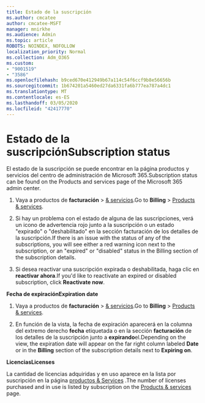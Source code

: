 ```yaml
---
title: Estado de la suscripción
ms.author: cmcatee
author: cmcatee-MSFT
manager: mnirkhe
ms.audience: Admin
ms.topic: article
ROBOTS: NOINDEX, NOFOLLOW
localization_priority: Normal
ms.collection: Adm_O365
ms.custom:
- "9001519"
- "3586"
ms.openlocfilehash: b9ced670e412949b67a114c54f6ccf9b8e56656b
ms.sourcegitcommit: 1b674201a5460ed27da6331fa6b777ea787a4dc1
ms.translationtype: MT
ms.contentlocale: es-ES
ms.lasthandoff: 03/05/2020
ms.locfileid: "42417770"
---
```

# <a name="subscription-status"></a><span data-ttu-id="a8238-102">Estado de la suscripción</span><span class="sxs-lookup"><span data-stu-id="a8238-102">Subscription status</span></span>

<span data-ttu-id="a8238-103">El estado de la suscripción se puede encontrar en la página productos y servicios del centro de administración de Microsoft 365.</span><span class="sxs-lookup"><span data-stu-id="a8238-103">Subscription status can be found on the Products and services page of the Microsoft 365 admin center.</span></span>

1. <span data-ttu-id="a8238-104">Vaya a productos de **facturación** > [& servicios](https://go.microsoft.com/fwlink/p/?linkid=842054).</span><span class="sxs-lookup"><span data-stu-id="a8238-104">Go to **Billing** > [Products & services](https://go.microsoft.com/fwlink/p/?linkid=842054).</span></span>

2. <span data-ttu-id="a8238-105">Si hay un problema con el estado de alguna de las suscripciones, verá un icono de advertencia rojo junto a la suscripción o un estado "expirado" o "deshabilitado" en la sección facturación de los detalles de la suscripción.</span><span class="sxs-lookup"><span data-stu-id="a8238-105">If there is an issue with the status of any of the subscriptions, you will see either a red warning icon next to the subscription, or an "expired" or "disabled" status in the Billing section of the subscription details.</span></span>

3. <span data-ttu-id="a8238-106">Si desea reactivar una suscripción expirada o deshabilitada, haga clic en **reactivar ahora**.</span><span class="sxs-lookup"><span data-stu-id="a8238-106">If you'd like to reactivate an expired or disabled subscription, click **Reactivate now**.</span></span>

<span data-ttu-id="a8238-107">**Fecha de expiración**</span><span class="sxs-lookup"><span data-stu-id="a8238-107">**Expiration date**</span></span>

1. <span data-ttu-id="a8238-108">Vaya a productos de **facturación** > [& servicios](https://go.microsoft.com/fwlink/p/?linkid=842054).</span><span class="sxs-lookup"><span data-stu-id="a8238-108">Go to **Billing** > [Products & services](https://go.microsoft.com/fwlink/p/?linkid=842054).</span></span>

2. <span data-ttu-id="a8238-109">En función de la vista, la fecha de expiración aparecerá en la columna del extremo derecho **fecha** etiquetada o en la sección **facturación** de los detalles de la suscripción junto a **expirando**el.</span><span class="sxs-lookup"><span data-stu-id="a8238-109">Depending on the view, the expiration date will appear on the far right column labeled **Date** or in the **Billing** section of the subscription details next to **Expiring on**.</span></span>

<span data-ttu-id="a8238-110">**Licencias**</span><span class="sxs-lookup"><span data-stu-id="a8238-110">**Licenses**</span></span>

<span data-ttu-id="a8238-111">La cantidad de licencias adquiridas y en uso aparece en la lista por suscripción en la página [productos & Services](https://go.microsoft.com/fwlink/p/?linkid=842054) .</span><span class="sxs-lookup"><span data-stu-id="a8238-111">The number of licenses purchased and in use is listed by subscription on the [Products & services](https://go.microsoft.com/fwlink/p/?linkid=842054) page.</span></span>

